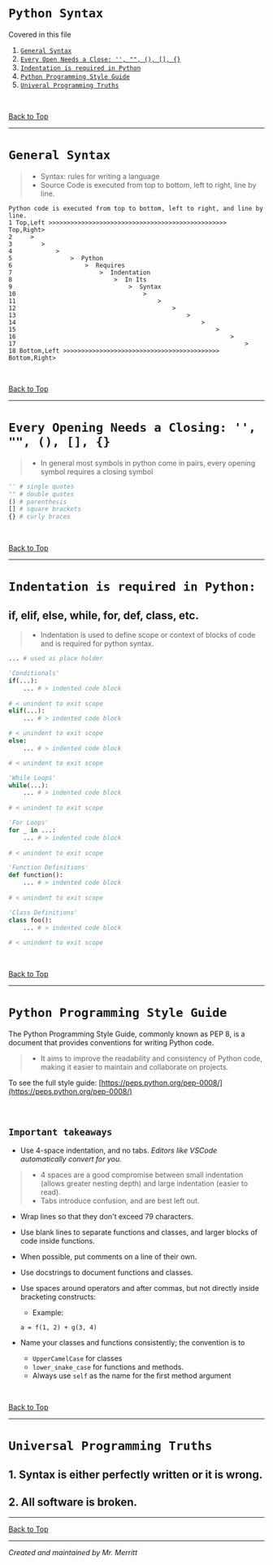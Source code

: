 # `Python Syntax`

Covered in this file
1. [`General Syntax`](#general-syntax) 
1. [`Every Open Needs a Close: '', "", (), [], {}`](#every-opening-needs-a-closing-----)
1. [`Indentation is required in Python`](#indentation-is-required-in-python)
1. [`Python Programming Style Guide`](#python-programming-style-guide)
1. [`Univeral Programming Truths`](#universal-programming-truths)

<br>

[Back to Top](#python-syntax)
___
# `General Syntax`


> * Syntax: rules for writing a language
> * Source Code is executed from top to bottom, left to right, line by line.
```
Python code is executed from top to bottom, left to right, and line by line.   
1 Top,Left >>>>>>>>>>>>>>>>>>>>>>>>>>>>>>>>>>>>>>>>>>>>>>>>> Top,Right>  
2     >  
3        >  
4            >  
5                >  Python  
6                    >  Requires  
7                        >  Indentation  
8                            >  In Its  
9                                >  Syntax  
10                                   >   
11                                       >  
12                                           >  
13                                               >  
14                                                   >  
15                                                       >  
16                                                           >  
17                                                               >  
18 Bottom,Left >>>>>>>>>>>>>>>>>>>>>>>>>>>>>>>>>>>>>>>>>>> Bottom,Right> 
``` 
<br>

[Back to Top](#python-syntax)
___
# `Every Opening Needs a Closing: '', "", (), [], {}`

> * In general most symbols in python come in pairs, every opening symbol requires a closing symbol


```python
'' # single quotes
"" # double quotes
() # parenthesis
[] # square brackets
{} # curly braces
```
<br>

[Back to Top](#python-syntax)
___
# `Indentation is required in Python:`
 
## if, elif, else, while, for, def, class, etc.
> * Indentation is used to define scope or context of blocks of code and is required for python syntax.


```python
... # used as place holder
```
```python
'Conditionals'
if(...):
    ... # > indented code block
    
# < unindent to exit scope
elif(...):
    ... # > indented code block

# < unindent to exit scope
else:
    ... # > indented code block

# < unindent to exit scope
```
```python
'While Loops'
while(...):
    ... # > indented code block
    
# < unindent to exit scope
```
```python
'For Loops'
for _ in ...:
    ... # > indented code block
    
# < unindent to exit scope

```
```python
'Function Definitions'
def function():
    ... # > indented code block
    
# < unindent to exit scope
```
```python
'Class Definitions'
class foo():
    ... # > indented code block
    
# < unindent to exit scope
```
<br>

[Back to Top](#python-syntax)
___
# `Python Programming Style Guide`

The Python Programming Style Guide, commonly known as PEP 8, is a document that provides conventions for writing Python code. 
> * It aims to improve the readability and consistency of Python code, making it easier to maintain and collaborate on projects. 

To see the full style guide: [https://peps.python.org/pep-0008/](https://peps.python.org/pep-0008/)

<br>

## `Important takeaways`
* Use 4-space indentation, and no tabs. *Editors like VSCode automatically convert for you.*
>    * 4 spaces are a good compromise between small indentation (allows greater nesting depth) and large indentation (easier to read). 
>    * Tabs introduce confusion, and are best left out.  

* Wrap lines so that they don't exceed 79 characters.  

* Use blank lines to separate functions and classes, and larger blocks of code inside functions.  

* When possible, put comments on a line of their own.  

* Use docstrings to document functions and classes.  

* Use spaces around operators and after commas, but not directly inside bracketing constructs:  
    * Example: 
    
    `a = f(1, 2) + g(3, 4)`
    
* Name your classes and functions consistently; the convention is to
    * `UpperCamelCase` for classes
    * `lower_snake_case` for functions and methods.
    * Always use `self` as the name for the first method argument

<br>

[Back to Top](#python-syntax)
___
# `Universal Programming Truths`

## 1. Syntax is either perfectly written or it is wrong.
## 2. All software is broken.


---
[Back to Top](#python-syntax)

---
*Created and maintained by Mr. Merritt*  